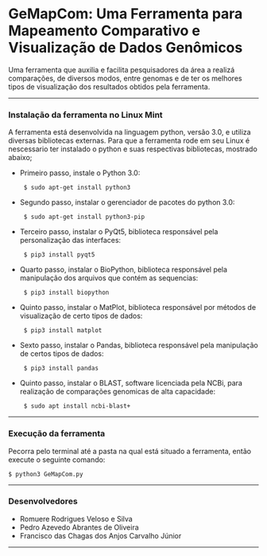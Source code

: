 # GeMapCom: Uma Ferramenta para Mapeamento Comparativo e Visualização de Dados Genômicos

Uma ferramenta que auxilia e facilita pesquisadores da área a realizá comparações, de diversos modos, entre genomas e de ter os melhores tipos de visualização dos resultados obtidos pela ferramenta.

-----

### Instalação da ferramenta no Linux Mint

A ferramenta está desenvolvida na linguagem python, versão 3.0, e utiliza diversas bibliotecas externas. Para que a ferramenta rode em seu Linux é nescessario ter instalado o python e suas respectivas bibliotecas, mostrado abaixo;

 - Primeiro passo, instale o Python 3.0:

        $ sudo apt-get install python3

 - Segundo passo, instalar o gerenciador de pacotes do python 3.0:

        $ sudo apt-get install python3-pip

 - Terceiro passo, instalar o PyQt5, biblioteca responsável pela personalização das interfaces:

        $ pip3 install pyqt5

 - Quarto passo, instalar o BioPython, biblioteca responsável pela manipulação dos arquivos que contém as sequencias:

        $ pip3 install biopython

 - Quinto passo, instalar o MatPlot, biblioteca responsável por métodos de visualização de certo tipos de dados:

        $ pip3 install matplot

 - Sexto passo, instalar o Pandas, biblioteca responsável pela manipulação de certos tipos de dados:

        $ pip3 install pandas

 - Quinto passo, instalar o BLAST, software licenciada pela NCBi, para realização de comparações genomicas de alta capacidade:

        $ sudo apt install ncbi-blast+

-------

### Execução da ferramenta

Pecorra pelo terminal até a pasta na qual está situado a ferramenta, então execute o seguinte comando:

    $ python3 GeMapCom.py

-------

### Desenvolvedores

 - Romuere Rodrigues Veloso e Silva
 - Pedro Azevedo Abrantes de Oliveira
 - Francisco das Chagas dos Anjos Carvalho Júnior

-------
